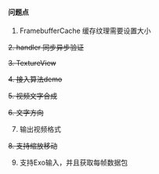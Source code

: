 #### 问题点

1. FramebufferCache 缓存纹理需要设置大小

~~2. handler 同步异步验证~~

~~3. TextureView~~

~~4. 接入算法demo~~

~~5. 视频文字合成~~

~~6. 文字方向~~

7. 输出视频格式

~~8. 支持缩放移动~~

9. 支持Exo输入，并且获取每帧数据包

